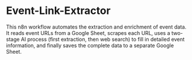 # Event-Link-Extractor
This n8n workflow automates the extraction and enrichment of event data. It reads event URLs from a Google Sheet, scrapes each URL, uses a two-stage AI process (first extraction, then web search) to fill in detailed event information, and finally saves the complete data to a separate Google Sheet.
